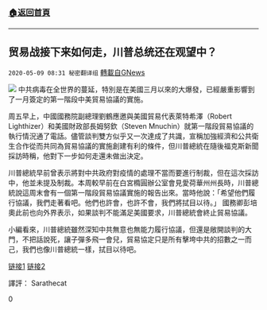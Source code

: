 ###  [:house:返回首頁](https://github.com/ourhimalayas/txt)
---

## 贸易战接下来如何走，川普总统还在观望中？
`2020-05-09 08:31 秘密翻译组` [轉載自GNews](https://gnews.org/zh-hant/198413/)

![](https://s3.amazonaws.com/gnews-media-offload/wp-content/uploads/2020/05/09082124/1-57.png)
中共病毒在全世界的蔓延，特別是在美國三月以來的大爆發，已經嚴重影響到了一月簽定的第一階段中美貿易協議的實施。

周五早上，中國國務院副總理劉鶴應邀與美國貿易代表萊特希澤（Robert Lighthizer）和美國財政部長姆努欽（Steven Mnuchin）就第一階段貿易協議的執行情況通了電話。儘管談判雙方似乎又一次達成了共識，宣稱加強經濟和公共衛生合作從而共同為貿易協議的實施創建有利的條件，但川普總統在隨後福克斯新聞採訪時稱，他對下一步如何走還未做出決定。

川普總統早前曾表示將對中共政府對疫情的處理不當而要進行制裁，但在這次採訪中，他並未提及制裁。本周較早前在白宮橢圓辦公室會見愛荷華州州長時，川普總統說這周末會有一個第一階段貿易協議實施的報告出來。當時他說：「希望他們履行協議，我們走著看吧。他們也許會，也許不會，我們將拭目以待。」 國務卿彭培奧此前也向外界表示，如果談判不能滿足美國要求，川普總統會終止貿易協議。

小編看來，川普總統雖然深知中共無意也無能力履行協議，但還是敞開談判的大門，不把話說死，讓子彈多飛一會兒，貿易協定只是所有擊垮中共的招數之一而己，我們也像川普總統一樣，拭目以待吧。

[链接1](https://www.marketwatch.com/story/trump-says-hes-having-a-very-hard-time-with-china-and-is-undecided-about-trade-deal-2020-05-08) [链接2](https://www.wsj.com/articles/u-s-and-china-negotiators-pledge-to-implement-phase-one-trade-deal-11588908533)

譯評： Sarathecat

0

